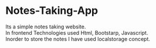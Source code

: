 # Notes-Taking-App

Its a simple notes taking website.  
In frontend Technologies used Html, Bootstarp, Javascript.       
Inorder to store the notes I have used localstorage concept.

